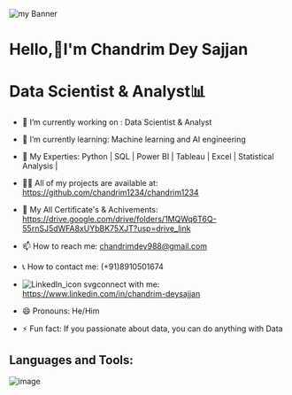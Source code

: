 ![my Banner](https://github.com/user-attachments/assets/ddf6d6b3-9c98-4547-a1ce-469cb256ca93)


  # Hello,👋I'm Chandrim Dey Sajjan

  # Data Scientist & Analyst📊







- 🔭 I’m currently working on : Data Scientist & Analyst            

- 🌱 I’m currently learning: Machine learning and AI engineering 
  
- 💬 My Experties: Python | SQL | Power BI | Tableau | Excel | Statistical Analysis | 

- 👨‍💻 All of my projects are available at: https://github.com/chandrim1234/chandrim1234

- 📖 My All Certificate's & Achivements: https://drive.google.com/drive/folders/1MQWq6T6Q-55rnSJ5dWFA8xUYbBK75XJT?usp=drive_link

- 📫 How to reach me: chandrimdey988@gmail.com

- 📞 How to contact me: (+91)8910501674

-  ![LinkedIn_icon svg](https://github.com/user-attachments/assets/0ab97c6b-cb65-4cb1-a1a1-a2a3848dee01)connect with me: https://www.linkedin.com/in/chandrim-deysajjan

- 😄 Pronouns: He/Him

- ⚡ Fun fact:  If you passionate about data, you can do anything with Data



## Languages and Tools:
![image](https://github.com/user-attachments/assets/1d4d0e7c-9b81-4727-81f7-609f137ca024)




 
 


